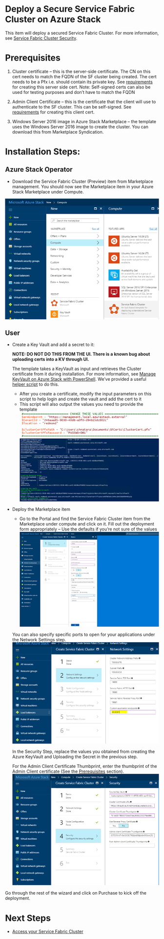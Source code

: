 # Deploy a Secure Service Fabric Cluster on Azure Stack
This item will deploy a secured Service Fabric Cluster. For more information, see [Service Fabric Cluster Security](https://docs.microsoft.com/en-us/azure/service-fabric/service-fabric-cluster-security).
# Prerequisites

1.	Cluster certificate – this is the server-side certificate. The CN on this cert needs to match the FQDN of the SF cluster being created. The cert needs to be a Pfx i.e. should contain its private key. See [requirements](https://docs.microsoft.com/en-us/azure/service-fabric/service-fabric-cluster-security) for creating this server side cert.
Note: Self-signed certs can also be used for testing purposes and don’t have to match the FQDN

2.	Admin Client Certificate – this is the certificate that the client will use to authenticate to the SF cluster. This can be self-signed. See [requirements](https://docs.microsoft.com/en-us/azure/service-fabric/service-fabric-cluster-security) for creating this client cert.

3.	Windows Server 2016 image in Azure Stack Marketplace – the template uses the Windows Server 2016 image to create the cluster. You can download this from Marketplace Syndication.

# Installation Steps:
## Azure Stack Operator
- Download the Service Fabric Cluster (Preview) item from Marketplace management. 
You should now see the Marketplace item in your Azure Stack Marketplace under Compute.

![Marketplace](images/Marketplace.png)

## User

- Create a Key Vault and add a secret to it:

    **NOTE: DO NOT DO THIS FROM THE UI. There is a known bug about uploading certs into a KV through UI.**

    The template takes a KeyVault as input and retrieves the Cluster certificate from it during installation. For more information, see [Manage KeyVault on Azure Stack with PowerShell](https://docs.microsoft.com/en-us/azure/azure-stack/user/azure-stack-kv-manage-powershell). 
    We’ve provided a useful [helper script](scripts/Publish-SecretToVault.ps1) to do this.

    - After you create a certificate, modify the input parameters on this script to help login and create the vault and add the cert to it
    - This script will also output the values you need to provide the template
![script Modifications](images/modifyscript.png)
![Publishing Certs to KV](images/publishcertstokv.png)

- Deploy the Marketplace item

    - Go to the Portal and find the Service Fabric Cluster item from the Marketplace under compute and click on it. Fill out the deployment form appropriately – Use the defaults if you’re not sure of the values 
    ![Template UI](images/createSFTemplate.png)

    You can also specify specific ports to open for your applications under the Network Settings step.
     ![Open Ports](images/openPorts.png)
    
    In the Security Step, replace the values you obtained from creating the Azure KeyVault and Uploading the Secret in the previous step.
    
    For the Admin Client Certificate Thumbprint, enter the thumbprint of the Admin Client certificate (See the [Prerequisites](#Prerequisites) section).
     ![Filling out the Security Step](images/filledupsecurity.png)

Go through the rest of the wizard and click on Purchase to kick off the deployment.

# Next Steps
* [Access your Service Fabric Cluster](accessSFCluster.md)
